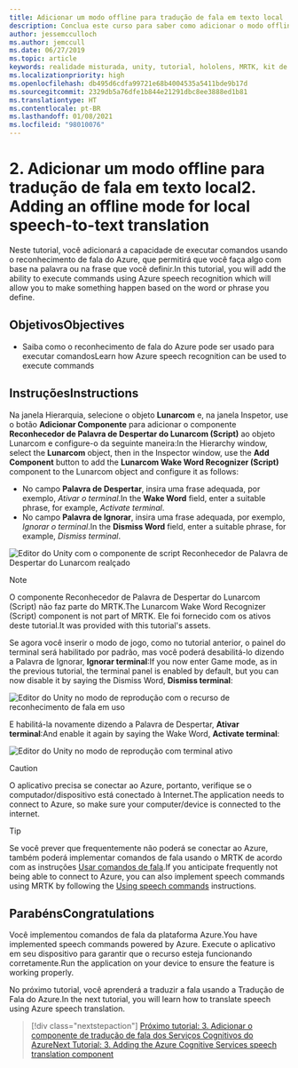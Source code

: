 ```yaml
---
title: Adicionar um modo offline para tradução de fala em texto local
description: Conclua este curso para saber como adicionar o modo offline para a conversão local de fala em texto em aplicativos de realidade misturada.
author: jessemcculloch
ms.author: jemccull
ms.date: 06/27/2019
ms.topic: article
keywords: realidade misturada, unity, tutorial, hololens, MRTK, kit de ferramentas de realidade misturada, UWP, âncoras espaciais do Azure, reconhecimento de fala, Windows 10
ms.localizationpriority: high
ms.openlocfilehash: db495d6cdfa99721e68b4004535a5411bde9b17d
ms.sourcegitcommit: 2329db5a76dfe1b844e21291dbc8ee3888ed1b81
ms.translationtype: HT
ms.contentlocale: pt-BR
ms.lasthandoff: 01/08/2021
ms.locfileid: "98010076"
---
```

# <a name="2-adding-an-offline-mode-for-local-speech-to-text-translation"></a><span data-ttu-id="6492b-104">2. Adicionar um modo offline para tradução de fala em texto local</span><span class="sxs-lookup"><span data-stu-id="6492b-104">2. Adding an offline mode for local speech-to-text translation</span></span>

<span data-ttu-id="6492b-105">Neste tutorial, você adicionará a capacidade de executar comandos usando o reconhecimento de fala do Azure, que permitirá que você faça algo com base na palavra ou na frase que você definir.</span><span class="sxs-lookup"><span data-stu-id="6492b-105">In this tutorial, you will add the ability to execute commands using Azure speech recognition which will allow you to make something happen based on the word or phrase you define.</span></span>

## <a name="objectives"></a><span data-ttu-id="6492b-106">Objetivos</span><span class="sxs-lookup"><span data-stu-id="6492b-106">Objectives</span></span>

* <span data-ttu-id="6492b-107">Saiba como o reconhecimento de fala do Azure pode ser usado para executar comandos</span><span class="sxs-lookup"><span data-stu-id="6492b-107">Learn how Azure speech recognition can be used to execute commands</span></span>

## <a name="instructions"></a><span data-ttu-id="6492b-108">Instruções</span><span class="sxs-lookup"><span data-stu-id="6492b-108">Instructions</span></span>

<span data-ttu-id="6492b-109">Na janela Hierarquia, selecione o objeto **Lunarcom** e, na janela Inspetor, use o botão **Adicionar Componente** para adicionar o componente **Reconhecedor de Palavra de Despertar do Lunarcom (Script)** ao objeto Lunarcom e configure-o da seguinte maneira:</span><span class="sxs-lookup"><span data-stu-id="6492b-109">In the Hierarchy window, select the **Lunarcom** object, then in the Inspector window, use the **Add Component** button to add the **Lunarcom Wake Word Recognizer (Script)** component to the Lunarcom object and configure it as follows:</span></span>

* <span data-ttu-id="6492b-110">No campo **Palavra de Despertar**, insira uma frase adequada, por exemplo, _Ativar o terminal_.</span><span class="sxs-lookup"><span data-stu-id="6492b-110">In the **Wake Word** field, enter a suitable phrase, for example, _Activate terminal_.</span></span>
* <span data-ttu-id="6492b-111">No campo **Palavra de Ignorar**, insira uma frase adequada, por exemplo, _Ignorar o terminal_.</span><span class="sxs-lookup"><span data-stu-id="6492b-111">In the **Dismiss Word** field, enter a suitable phrase, for example, _Dismiss terminal_.</span></span>

![Editor do Unity com o componente de script Reconhecedor de Palavra de Despertar do Lunarcom realçado](images/mrlearning-speech/tutorial2-section1-step1-1.png)

> [!NOTE]
> <span data-ttu-id="6492b-113">O componente Reconhecedor de Palavra de Despertar do Lunarcom (Script) não faz parte do MRTK.</span><span class="sxs-lookup"><span data-stu-id="6492b-113">The Lunarcom Wake Word Recognizer (Script) component is not part of MRTK.</span></span> <span data-ttu-id="6492b-114">Ele foi fornecido com os ativos deste tutorial.</span><span class="sxs-lookup"><span data-stu-id="6492b-114">It was provided with this tutorial's assets.</span></span>

<span data-ttu-id="6492b-115">Se agora você inserir o modo de jogo, como no tutorial anterior, o painel do terminal será habilitado por padrão, mas você poderá desabilitá-lo dizendo a Palavra de Ignorar, **Ignorar terminal**:</span><span class="sxs-lookup"><span data-stu-id="6492b-115">If you now enter Game mode, as in the previous tutorial, the terminal panel is enabled by default, but you can now disable it by saying the Dismiss Word, **Dismiss terminal**:</span></span>

![Editor do Unity no modo de reprodução com o recurso de reconhecimento de fala em uso](images/mrlearning-speech/tutorial2-section1-step1-2.png)

<span data-ttu-id="6492b-117">E habilitá-la novamente dizendo a Palavra de Despertar, **Ativar terminal**:</span><span class="sxs-lookup"><span data-stu-id="6492b-117">And enable it again by saying the Wake Word, **Activate terminal**:</span></span>

![Editor do Unity no modo de reprodução com terminal ativo](images/mrlearning-speech/tutorial2-section1-step1-3.png)

> [!CAUTION]
> <span data-ttu-id="6492b-119">O aplicativo precisa se conectar ao Azure, portanto, verifique se o computador/dispositivo está conectado à Internet.</span><span class="sxs-lookup"><span data-stu-id="6492b-119">The application needs to connect to Azure, so make sure your computer/device is connected to the internet.</span></span>

> [!TIP]
> <span data-ttu-id="6492b-120">Se você prever que frequentemente não poderá se conectar ao Azure, também poderá implementar comandos de fala usando o MRTK de acordo com as instruções [Usar comandos de fala](mr-learning-base-09.md).</span><span class="sxs-lookup"><span data-stu-id="6492b-120">If you anticipate frequently not being able to connect to Azure, you can also implement speech commands using MRTK by following the [Using speech commands](mr-learning-base-09.md) instructions.</span></span>

## <a name="congratulations"></a><span data-ttu-id="6492b-121">Parabéns</span><span class="sxs-lookup"><span data-stu-id="6492b-121">Congratulations</span></span>

<span data-ttu-id="6492b-122">Você implementou comandos de fala da plataforma Azure.</span><span class="sxs-lookup"><span data-stu-id="6492b-122">You have implemented speech commands powered by Azure.</span></span> <span data-ttu-id="6492b-123">Execute o aplicativo em seu dispositivo para garantir que o recurso esteja funcionando corretamente.</span><span class="sxs-lookup"><span data-stu-id="6492b-123">Run the application on your device to ensure the feature is working properly.</span></span>

<span data-ttu-id="6492b-124">No próximo tutorial, você aprenderá a traduzir a fala usando a Tradução de Fala do Azure.</span><span class="sxs-lookup"><span data-stu-id="6492b-124">In the next tutorial, you will learn how to translate speech using Azure speech translation.</span></span>

> [!div class="nextstepaction"]
> [<span data-ttu-id="6492b-125">Próximo tutorial: 3. Adicionar o componente de tradução de fala dos Serviços Cognitivos do Azure</span><span class="sxs-lookup"><span data-stu-id="6492b-125">Next Tutorial: 3. Adding the Azure Cognitive Services speech translation component</span></span>](mrlearning-speechSDK-ch3.md)
